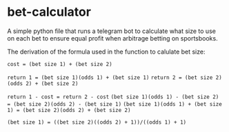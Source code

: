 # bet-calculator
A simple python file that runs a telegram bot to calculate what size to use on each bet to ensure equal profit when arbitrage betting on sportsbooks.

The derivation of the formula used in the function to calulate bet size:

`cost = (bet size 1) + (bet size 2)`

`return 1 = (bet size 1)(odds 1) + (bet size 1)`
`return 2 = (bet size 2)(odds 2) + (bet size 2)`

`return 1 - cost = return 2 - cost`
`(bet size 1)(odds 1) - (bet size 2) = (bet size 2)(odds 2) - (bet size 1)`
`(bet size 1)(odds 1) + (bet size 1) = (bet size 2)(odds 2) + (bet size 2)`

`(bet size 1) = ((bet size 2)((odds 2) + 1))/((odds 1) + 1)`
